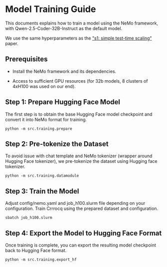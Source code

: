 # Model Training Guide

This documents explains how to train a model using the NeMo framework, with Qwen-2.5-Coder-32B-Instruct as the default model.

We use the same hyperparameters as the ["s1: simple test-time scaling"](https://arxiv.org/abs/2501.19393) paper.

## Prerequisites

- Install the NeMo framework and its dependencies.

- Access to sufficient GPU resources (for 32b models, 8 clusters of 4xH100 was used on our end).

## Step 1: Prepare Hugging Face Model

The first step is to obtain the base Hugging Face model checkpoint and convert it into NeMo format for training.

```console
python -m src.training.prepare
```

## Step 2: Pre-tokenize the Dataset

To avoid issue with chat template and NeMo tokenizer (wrapper around Hugging Face tokenizer), we pre-tokenize the dataset using Hugging face tokenizer.

```console
python -m src.training.datamodule
```

## Step 3: Train the Model

Adjust config/nemo.yaml and job_h100.slurm file depending on your configuration.
Train Crrrocq using the prepared dataset and configuration.

```console
sbatch job_h100.slurm
```

## Step 4: Export the Model to Hugging Face Format

Once training is complete, you can export the resulting model checkpoint back to Hugging Face format.

```console
python -m src.training.export_hf
```